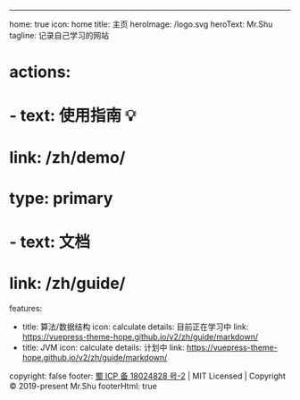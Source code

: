 ---

home: true
icon: home
title: 主页
heroImage: /logo.svg
heroText: Mr.Shu
tagline: 记录自己学习的网站

# actions:

# - text: 使用指南 💡

# link: /zh/demo/

# type: primary

# - text: 文档

# link: /zh/guide/

features:

- title: 算法/数据结构
  icon: calculate
  details: 目前正在学习中
  link: https://vuepress-theme-hope.github.io/v2/zh/guide/markdown/
- title: JVM
  icon: calculate
  details: 计划中
  link: https://vuepress-theme-hope.github.io/v2/zh/guide/markdown/

copyright: false
footer: <a href="https://beian.miit.gov.cn/#/Integrated/index" target="_blank" rel="noopener noreferrer">蜀 ICP 备 18024828 号-2</a> | MIT Licensed | Copyright © 2019-present Mr.Shu
footerHtml: true
